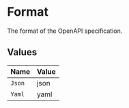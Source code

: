 # Format

The format of the OpenAPI specification.


## Values

| Name   | Value  |
| ------ | ------ |
| `Json` | json   |
| `Yaml` | yaml   |